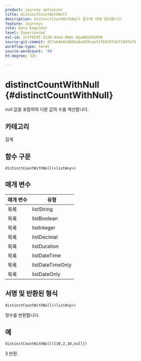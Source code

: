 ```yaml
---
product: journey optimizer
title: distinctCountWithNull
description: distinctCountWithNull 함수에 대해 알아봅니다.
feature: Journeys
role: Data Engineer
level: Experienced
exl-id: 2c3f629f-2220-44a4-9b0c-8aa602301098
source-git-commit: d17e64e03d093a8a459caef2fb0197a5710dfb7d
workflow-type: tm+mt
source-wordcount: '49'
ht-degree: 32%

---
```


# distinctCountWithNull {#distinctCountWithNull}

null 값을 포함하여 다른 값의 수를 계산합니다.

## 카테고리

집계

## 함수 구문

`distinctCountWithNull(<listAny>)`

## 매개 변수

| 매개 변수 | 유형 |
|-----------|------------------|
| 목록 | listString |
| 목록 | listBoolean |
| 목록 | listInteger |
| 목록 | listDecimal |
| 목록 | listDuration |
| 목록 | listDateTime |
| 목록 | listDateTimeOnly |
| 목록 | listDateOnly |

## 서명 및 반환된 형식

`distinctCountWithNull(<listAny>)`

정수를 반환합니다.

## 예

`distinctCountWithNull([10,2,10,null])`

3 반환.

